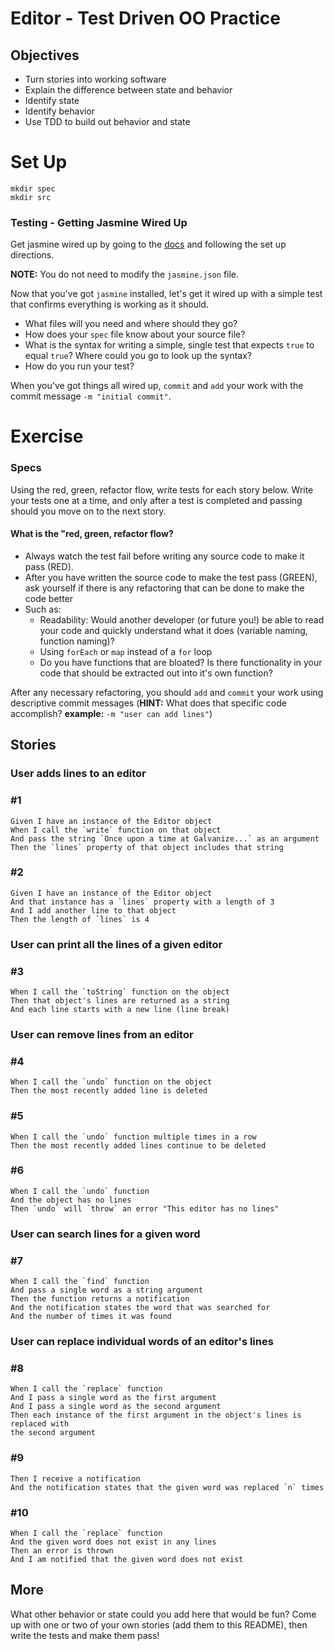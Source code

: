 # Editor - Test Driven OO Practice

## Objectives

- Turn stories into working software
- Explain the difference between state and behavior
- Identify state
- Identify behavior
- Use TDD to build out behavior and state

# Set Up
```
mkdir spec
mkdir src
```

### Testing - Getting Jasmine Wired Up

Get jasmine wired up by going to the [docs](http://jasmine.github.io/2.0/node.html) and following the set up directions.

__NOTE:__ You do not need to modify the `jasmine.json` file.

Now that you've got `jasmine` installed, let's get it wired up with a simple test that confirms everything is working as it should.

- What files will you need and where should they go?
- How does your `spec` file know about your source file?
- What is the syntax for writing a simple, single test that expects `true` to equal `true`? Where could you go to look up the syntax?
- How do you run your test?

When you've got things all wired up, `commit` and `add` your work with the commit
message `-m "initial commit"`.

# Exercise

### Specs

Using the red, green, refactor flow, write tests for each story below. Write your tests one at a time, and only after a test is completed and passing should you move on to the next story.

#### What is the "red, green, refactor flow?

- Always watch the test fail before writing any source code to make it pass (RED).
- After you have written the source code to make the test pass (GREEN), ask yourself if there is any refactoring that can be done to make the code better
- Such as:
  - Readability: Would another developer (or future you!) be able to read your code and quickly understand what it does (variable naming, function naming)?
  - Using `forEach` or `map` instead of a `for` loop
  - Do you have functions that are bloated? Is there functionality in your code that should be extracted out into it's own function?

After any necessary refactoring, you should `add` and `commit` your work using descriptive commit messages (__HINT:__ What does that specific code accomplish? __example:__ `-m "user can add lines"`)

## Stories

### User adds lines to an editor
### #1
```
Given I have an instance of the Editor object
When I call the `write` function on that object
And pass the string `Once upon a time at Galvanize...` as an argument
Then the `lines` property of that object includes that string
```

### #2
```
Given I have an instance of the Editor object
And that instance has a `lines` property with a length of 3
And I add another line to that object
Then the length of `lines` is 4
```

### User can print all the lines of a given editor
### #3
```
When I call the `toString` function on the object
Then that object's lines are returned as a string
And each line starts with a new line (line break)
```

### User can remove lines from an editor

### #4
```
When I call the `undo` function on the object
Then the most recently added line is deleted
```
### #5
```
When I call the `undo` function multiple times in a row
Then the most recently added lines continue to be deleted
```
### #6
```
When I call the `undo` function
And the object has no lines
Then `undo` will `throw` an error "This editor has no lines"
```

### User can search lines for a given word

### #7
```
When I call the `find` function
And pass a single word as a string argument
Then the function returns a notification
And the notification states the word that was searched for
And the number of times it was found
```

### User can replace individual words of an editor's lines

### #8
```
When I call the `replace` function
And I pass a single word as the first argument
And I pass a single word as the second argument
Then each instance of the first argument in the object's lines is replaced with
the second argument
```
### #9
```
Then I receive a notification
And the notification states that the given word was replaced `n` times
```
### #10
```
When I call the `replace` function
And the given word does not exist in any lines
Then an error is thrown
And I am notified that the given word does not exist
```

## More

What other behavior or state could you add here that would be fun?
Come up with one or two of your own stories (add them to this README), then write
the tests and make them pass!
